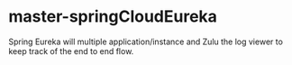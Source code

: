 # master-springCloudEureka
Spring Eureka will multiple application/instance and Zulu the log viewer to keep track of the end to end flow.
